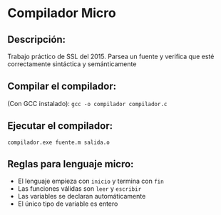 Compilador Micro
===========

## Descripción:
Trabajo práctico de SSL del 2015.
Parsea un fuente y verifica que esté correctamente sintáctica y semánticamente

## Compilar el compilador:
(Con GCC instalado): `gcc -o compilador compilador.c`

## Ejecutar el compilador:
`compilador.exe fuente.m salida.o`

## Reglas para lenguaje micro:
- El lenguaje empieza con `inicio` y termina con `fin`
- Las funciones válidas son `leer` y `escribir`
- Las variables se declaran automáticamente
- El único tipo de variable es entero
